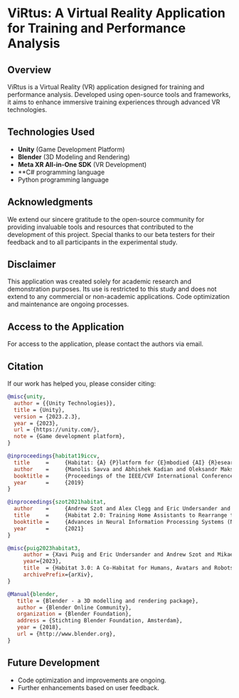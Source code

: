 # ViRtus: A Virtual Reality Application for Training and Performance Analysis

## Overview

ViRtus is a Virtual Reality (VR) application designed for training and performance analysis. Developed using open-source tools and frameworks, it aims to enhance immersive training experiences through advanced VR technologies.

## Technologies Used

- **Unity** (Game Development Platform)
- **Blender** (3D Modeling and Rendering)
- **Meta XR All-in-One SDK** (VR Development)
- **C# programming language
- Python programming language

## Acknowledgments

We extend our sincere gratitude to the open-source community for providing invaluable tools and resources that contributed to the development of this project. Special thanks to our beta testers for their feedback and to all participants in the experimental study.

## Disclaimer

This application was created solely for academic research and demonstration purposes. Its use is restricted to this study and does not extend to any commercial or non-academic applications. Code optimization and maintenance are ongoing processes.

## Access to the Application

For access to the application, please contact the authors via email.

## Citation

If our work has helped you, please consider citing:

```bibtex
@misc{unity,
  author = {{Unity Technologies}},
  title = {Unity},
  version = {2023.2.3},
  year = {2023},
  url = {https://unity.com/},
  note = {Game development platform},
}

@inproceedings{habitat19iccv,
  title     =     {Habitat: {A} {P}latform for {E}mbodied {AI} {R}esearch},
  author    =     {Manolis Savva and Abhishek Kadian and Oleksandr Maksymets and Yili Zhao and Erik Wijmans and Bhavana Jain and Julian Straub and Jia Liu and Vladlen Koltun and Jitendra Malik and Devi Parikh and Dhruv Batra},
  booktitle =     {Proceedings of the IEEE/CVF International Conference on Computer Vision (ICCV)},
  year      =     {2019}
}

@inproceedings{szot2021habitat,
  author    =     {Andrew Szot and Alex Clegg and Eric Undersander and Erik Wijmans and Yili Zhao and John Turner and Noah Maestre and Mustafa Mukadam and Devendra Chaplot and Oleksandr Maksymets and Aaron Gokaslan and Vladimir Vondrus and Sameer Dharur and Franziska Meier and Wojciech Galuba and Angel Chang and Zsolt Kira and Vladlen Koltun and Jitendra Malik and Manolis Savva and Dhruv Batra},
  title     =     {Habitat 2.0: Training Home Assistants to Rearrange their Habitat},
  booktitle =     {Advances in Neural Information Processing Systems (NeurIPS)},
  year      =     {2021}
}

@misc{puig2023habitat3,
     author = {Xavi Puig and Eric Undersander and Andrew Szot and Mikael Dallaire Cote and Ruslan Partsey and Jimmy Yang and Ruta Desai and Alexander William Clegg and Michal Hlavac and Tiffany Min and Theo Gervet and Vladimír Vondrus and Vincent-Pierre Berges and John Turner and Oleksandr Maksymets and Zsolt Kira and Mrinal Kalakrishnan and Jitendra Malik and Devendra Singh Chaplot and Unnat Jain and Dhruv Batra and Akshara Rai and Roozbeh Mottaghi},
     year={2023},
     title  = {Habitat 3.0: A Co-Habitat for Humans, Avatars and Robots},
     archivePrefix={arXiv},
}

@Manual{blender,
   title = {Blender - a 3D modelling and rendering package},
   author = {Blender Online Community},
   organization = {Blender Foundation},
   address = {Stichting Blender Foundation, Amsterdam},
   year = {2018},
   url = {http://www.blender.org},
}
```

## Future Development

- Code optimization and improvements are ongoing.
- Further enhancements based on user feedback.
